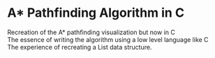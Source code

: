 # A* Pathfinding Algorithm in C

Recreation of the A* pathfinding visualization but now in C <br />
The essence of writing the algorithm using a low level language like C <br />
The experience of recreating a List data structure. 